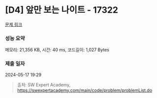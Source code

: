 # [D4] 앞만 보는 나이트 - 17322 

[문제 링크](https://swexpertacademy.com/main/code/problem/problemDetail.do?contestProbId=AYgEu2460GwDFARP) 

### 성능 요약

메모리: 21,356 KB, 시간: 40 ms, 코드길이: 1,027 Bytes

### 제출 일자

2024-05-17 19:29



> 출처: SW Expert Academy, https://swexpertacademy.com/main/code/problem/problemList.do